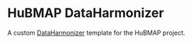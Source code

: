 # HuBMAP DataHarmonizer

A custom [DataHarmonizer](https://github.com/cidgoh/DataHarmonizer) template for the HuBMAP project.
